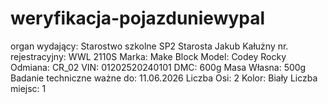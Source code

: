 # weryfikacja-pojazduniewypal
organ wydający: Starostwo szkolne SP2 Starosta Jakub Kałużny 
nr. rejestracyjny: WWL 2110S
Marka: Make Block
Model: Codey Rocky
Odmiana: CR_02
VIN: 01202520240101
DMC: 600g
Masa Własna: 500g
Badanie techniczne ważne do: 11.06.2026
Liczba Osi: 2
Kolor: Biały
Liczba miejsc: 1
